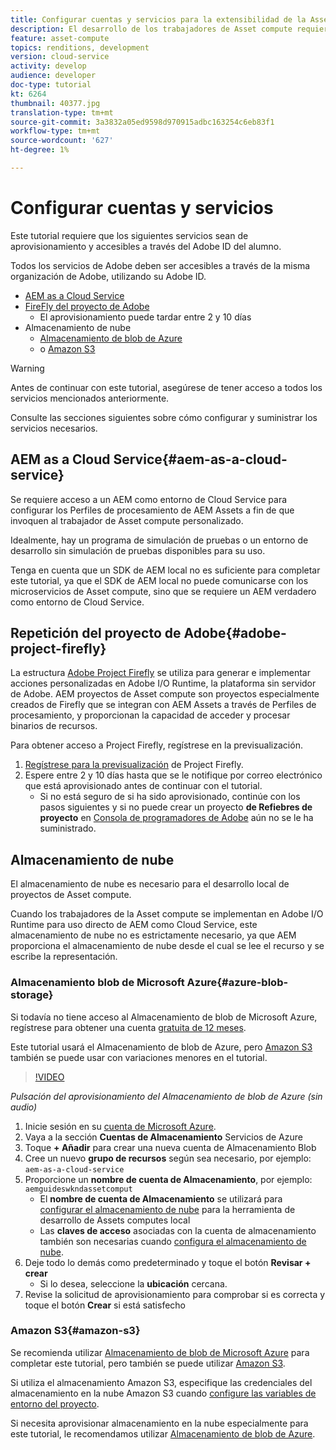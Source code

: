 ```yaml
---
title: Configurar cuentas y servicios para la extensibilidad de la Asset compute
description: El desarrollo de los trabajadores de Asset compute requiere acceso a cuentas y servicios, incluyendo AEM como Cloud Service, Adobe Project Firefly y almacenamiento en la nube proporcionado por Microsoft o Amazon.
feature: asset-compute
topics: renditions, development
version: cloud-service
activity: develop
audience: developer
doc-type: tutorial
kt: 6264
thumbnail: 40377.jpg
translation-type: tm+mt
source-git-commit: 3a3832a05ed9598d970915adbc163254c6eb83f1
workflow-type: tm+mt
source-wordcount: '627'
ht-degree: 1%

---
```



# Configurar cuentas y servicios

Este tutorial requiere que los siguientes servicios sean de aprovisionamiento y accesibles a través del Adobe ID del alumno.

Todos los servicios de Adobe deben ser accesibles a través de la misma organización de Adobe, utilizando su Adobe ID.

+ [AEM as a Cloud Service](#aem-as-a-cloud-service)
+ [FireFly del proyecto de Adobe](#adobe-project-firefly)
   + El aprovisionamiento puede tardar entre 2 y 10 días
+ Almacenamiento de nube
   + [Almacenamiento de blob de Azure](https://azure.microsoft.com/en-us/services/storage/blobs/)
   + o [Amazon S3](https://aws.amazon.com/s3/?did=ft_card&amp;trk=ft_card)

>[!WARNING]
>
>Antes de continuar con este tutorial, asegúrese de tener acceso a todos los servicios mencionados anteriormente.
> 
> Consulte las secciones siguientes sobre cómo configurar y suministrar los servicios necesarios.

## AEM as a Cloud Service{#aem-as-a-cloud-service}

Se requiere acceso a un AEM como entorno de Cloud Service para configurar los Perfiles de procesamiento de AEM Assets a fin de que invoquen al trabajador de Asset compute personalizado.

Idealmente, hay un programa de simulación de pruebas o un entorno de desarrollo sin simulación de pruebas disponibles para su uso.

Tenga en cuenta que un SDK de AEM local no es suficiente para completar este tutorial, ya que el SDK de AEM local no puede comunicarse con los microservicios de Asset compute, sino que se requiere un AEM verdadero como entorno de Cloud Service.

## Repetición del proyecto de Adobe{#adobe-project-firefly}

La estructura [Adobe Project Firefly](https://www.adobe.io/apis/experienceplatform/project-firefly.html) se utiliza para generar e implementar acciones personalizadas en Adobe I/O Runtime, la plataforma sin servidor de Adobe. AEM proyectos de Asset compute son proyectos especialmente creados de Firefly que se integran con AEM Assets a través de Perfiles de procesamiento, y proporcionan la capacidad de acceder y procesar binarios de recursos.

Para obtener acceso a Project Firefly, regístrese en la previsualización.

1. [Regístrese para la previsualización](https://adobeio.typeform.com/to/obqgRm) de Project Firefly.
1. Espere entre 2 y 10 días hasta que se le notifique por correo electrónico que está aprovisionado antes de continuar con el tutorial.
   + Si no está seguro de si ha sido aprovisionado, continúe con los pasos siguientes y si no puede crear un proyecto __de Refiebres de proyecto__ en [Consola de programadores de Adobe](https://console.adobe.io) aún no se le ha suministrado.

## Almacenamiento de nube

El almacenamiento de nube es necesario para el desarrollo local de proyectos de Asset compute.

Cuando los trabajadores de la Asset compute se implementan en Adobe I/O Runtime para uso directo de AEM como Cloud Service, este almacenamiento de nube no es estrictamente necesario, ya que AEM proporciona el almacenamiento de nube desde el cual se lee el recurso y se escribe la representación.

### Almacenamiento blob de Microsoft Azure{#azure-blob-storage}

Si todavía no tiene acceso al Almacenamiento de blob de Microsoft Azure, regístrese para obtener una cuenta [gratuita de 12 meses](https://azure.microsoft.com/en-us/free/).

Este tutorial usará el Almacenamiento de blob de Azure, pero [Amazon S3](#amazon-s3) también se puede usar con variaciones menores en el tutorial.

>[!VIDEO](https://video.tv.adobe.com/v/40377/?quality=12&learn=on)

_Pulsación del aprovisionamiento del Almacenamiento de blob de Azure (sin audio)_


1. Inicie sesión en su [cuenta de Microsoft Azure](https://azure.microsoft.com/en-us/account/).
1. Vaya a la sección __Cuentas de Almacenamiento__ Servicios de Azure
1. Toque __+ Añadir__ para crear una nueva cuenta de Almacenamiento Blob
1. Cree un nuevo __grupo de recursos__ según sea necesario, por ejemplo: `aem-as-a-cloud-service`
1. Proporcione un __nombre de cuenta de Almacenamiento__, por ejemplo: `aemguideswkndassetcomput`
   + El __nombre de cuenta de Almacenamiento__ se utilizará para [configurar el almacenamiento de nube](../develop/environment-variables.md) para la herramienta de desarrollo de Assets computes local
   + Las __claves de acceso__ asociadas con la cuenta de almacenamiento también son necesarias cuando [configura el almacenamiento de nube](../develop/environment-variables.md).
1. Deje todo lo demás como predeterminado y toque el botón __Revisar + crear__
   + Si lo desea, seleccione la __ubicación__ cercana.
1. Revise la solicitud de aprovisionamiento para comprobar si es correcta y toque el botón __Crear__ si está satisfecho

### Amazon S3{#amazon-s3}

Se recomienda utilizar [Almacenamiento de blob de Microsoft Azure](#azure-blob-storage) para completar este tutorial, pero también se puede utilizar [Amazon S3](https://aws.amazon.com/s3/?did=ft_card&amp;trk=ft_card).

Si utiliza el almacenamiento Amazon S3, especifique las credenciales del almacenamiento en la nube Amazon S3 cuando [configure las variables de entorno del proyecto](../develop/environment-variables.md#amazon-s3).

Si necesita aprovisionar almacenamiento en la nube especialmente para este tutorial, le recomendamos utilizar [Almacenamiento de blob de Azure](#azure-blob-storage).
